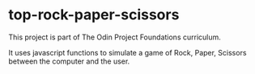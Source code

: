 # top-rock-paper-scissors
This project is part of The Odin Project Foundations curriculum.

It uses javascript functions to simulate a game of Rock, Paper, Scissors between the computer and the  user.